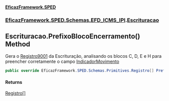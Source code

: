 #### [EficazFramework.SPED](EficazFrameworkSPED.md 'EficazFramework SPED')
### [EficazFramework.SPED.Schemas.EFD_ICMS_IPI](EficazFramework.SPED.Schemas.EFD_ICMS_IPI.md 'EficazFramework.SPED.Schemas.EFD_ICMS_IPI').[Escrituracao](EficazFramework.SPED.Schemas.EFD_ICMS_IPI/Escrituracao.md 'EficazFramework.SPED.Schemas.EFD_ICMS_IPI.Escrituracao')

## Escrituracao.PrefixoBlocoEncerramento() Method

Gera o [Registro9001](EficazFramework.SPED.Schemas.EFD_ICMS_IPI/Registro9001.md 'EficazFramework.SPED.Schemas.EFD_ICMS_IPI.Registro9001') da Escrituração, analisando os blocos C, D, E e H para preencher corretamente o campo [IndicadorMovimento](EficazFramework.SPED.Schemas.EFD_ICMS_IPI/Registro9001.md#EficazFramework.SPED.Schemas.EFD_ICMS_IPI.Registro9001.IndicadorMovimento 'EficazFramework.SPED.Schemas.EFD_ICMS_IPI.Registro9001.IndicadorMovimento')<br/>

```csharp
public override EficazFramework.SPED.Schemas.Primitives.Registro[] PrefixoBlocoEncerramento();
```

#### Returns
[Registro](EficazFramework.SPED.Schemas.Primitives/Registro.md 'EficazFramework.SPED.Schemas.Primitives.Registro')[[]](https://docs.microsoft.com/en-us/dotnet/api/System.Array 'System.Array')